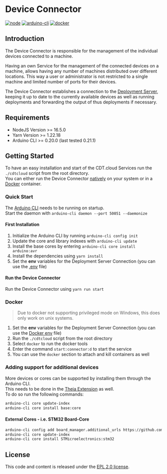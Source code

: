 
# Device Connector

[![node](https://img.shields.io/badge/node-%3E%3D%2016.5.0-339933?logo=node.js)](https://nodejs.org/en/blog/release/v16.5.0/)
[![arduino-cli](https://img.shields.io/badge/arduino--cli-0.20.0-00979C?logo=arduino)](https://github.com/arduino/arduino-cli/releases/tag/0.20.0)
[![docker](https://img.shields.io/badge/Docker-Support-2496ED?logo=docker)](#Docker)

## Introduction

The Device Connector is responsible for the management of the individual devices connected to a machine. 

Having an own Service for the management of the connected devices on a machine, allows having any number of machines distributed over different locations. This way a user or administrator is not restricted to a single machine and limited number of ports for their devices.

The Device Connector establishes a connection to the [Deployment Server](../deployment-server), keeping it up to date to the currently available devices as well as running deployments and forwarding the output of thus deployments if necessary.

## Requirements

- NodeJS Version >= 16.5.0
- Yarn Version >= 1.22.18
- Arduino CLI >= 0.20.0 (last tested 0.21.1)

## Getting Started

To have an easy installation and start of the CDT.cloud Services run the `./cdtcloud` script from the root directory.
<br/>
You can either run the Device Connector [natively](#Quick-Start) on your system or in a [Docker](#Docker) container.

### Quick Start

The [Arduino CLI](https://github.com/arduino/arduino-cli/releases) needs to be running on startup.
<br/>
Start the daemon with `arduino-cli daemon --port 50051 --daemonize`

#### First Installation
1. Initialize the Arduino CLI by running `arduino-cli config init`
2. Update the core and library indexes with `arduino-cli update`
3. Install the base cores by entering `arduino-cli core install arduino:avr`
4. Install the dependencies using `yarn install`
5. Set the **env** variables for the Deployment Server Connection (you can use the [.env](.env) file)

#### Run the Device Connector

Run the Device Connector using `yarn run start`

### Docker

> Due to docker not supporting privileged mode on Windows, this does only work on unix systems.

1. Set the **env** variables for the Deployment Server Connection (you can use the [Docker env](../../.docker/device-connector/env) file)
2. Run the `./cdtcloud` script from the root directory
3. Select `docker` to run the docker tools
4. Enter the command `start:connector:d` to start the service
5. You can use the `docker` section to attach and kill containers as well

### Adding support for additional devices

More devices or cores can be supported by installing them through the Arduino CLI.
<br/>
This needs to be done in the [Theia Extension](../theia-extension) as well.
<br/>
To do so run the following commands:
```bash
arduino-cli core update-index
arduino-cli core install base:core
```

#### External Cores - i.e. STM32 Board-Core
```bash
arduino-cli config add board_manager.additional_urls https://github.com/stm32duino/BoardManagerFiles/raw/main/package_stmicroelectronics_index.json
arduino-cli core update-index
arduino-cli core install STMicroelectronics:stm32
```

## License

This code and content is released under the [EPL 2.0 license](https://github.com/eclipsesource/cdtcloud-deploymentserver/blob/main/LICENSE).
